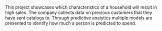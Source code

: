 This project showcases which characteristics of a household will result in high sales. The company collects data on previous customers that they have sent catalogs to. Through predictive analytics multiple models are presented to identify how much a person is predicted to spend.
